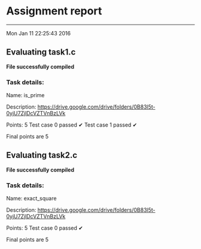 # Assignment report
---
Mon Jan 11 22:25:43 2016

## Evaluating task1.c

**File successfully compiled**

### Task details:

Name: is_prime

Description: https://drive.google.com/drive/folders/0B83l5t-0yjU7ZjlDcVZTVnBzLVk

Points: 5
Test case 0 passed ✔︎ 
Test case 1 passed ✔︎ 

 Final points are 5
## Evaluating task2.c

**File successfully compiled**

### Task details:

Name: exact_square

Description: https://drive.google.com/drive/folders/0B83l5t-0yjU7ZjlDcVZTVnBzLVk

Points: 5
Test case 0 passed ✔︎ 

 Final points are 5
